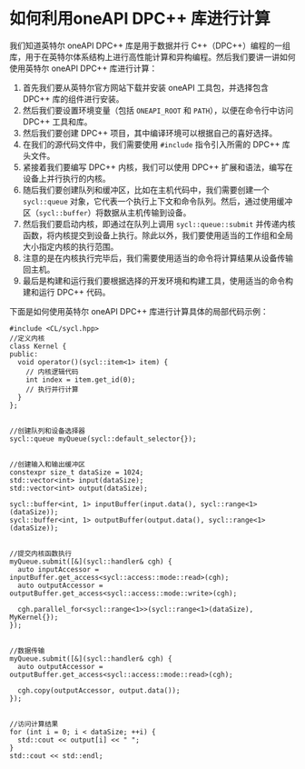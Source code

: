 # 如何利用oneAPI DPC++ 库进行计算

我们知道英特尔 oneAPI DPC++ 库是用于数据并行 C++（DPC++）编程的一组库，用于在英特尔体系结构上进行高性能计算和异构编程。然后我们要讲一讲如何使用英特尔 oneAPI DPC++ 库进行计算：

1. 首先我们要从英特尔官方网站下载并安装 oneAPI 工具包，并选择包含 DPC++ 库的组件进行安装。
2. 然后我们要设置环境变量（包括 `ONEAPI_ROOT` 和 `PATH`），以便在命令行中访问 DPC++ 工具和库。
3. 然后我们要创建 DPC++ 项目，其中编译环境可以根据自己的喜好选择。
4. 在我们的源代码文件中，我们需要使用 `#include` 指令引入所需的 DPC++ 库头文件。
5. 紧接着我们要编写 DPC++ 内核，我们可以使用 DPC++ 扩展和语法，编写在设备上并行执行的内核。
6. 随后我们要创建队列和缓冲区，比如在主机代码中，我们需要创建一个 `sycl::queue` 对象，它代表一个执行上下文和命令队列。然后，通过使用缓冲区（`sycl::buffer`）将数据从主机传输到设备。
7. 然后我们要启动内核，即通过在队列上调用 `sycl::queue::submit` 并传递内核函数，将内核提交到设备上执行。除此以外，我们要使用适当的工作组和全局大小指定内核的执行范围。
8. 注意的是在内核执行完毕后，我们需要使用适当的命令将计算结果从设备传输回主机。
9. 最后是构建和运行我们要根据选择的开发环境和构建工具，使用适当的命令构建和运行 DPC++ 代码。

下面是如何使用英特尔 oneAPI DPC++ 库进行计算具体的局部代码示例：

```
#include <CL/sycl.hpp>
//定义内核
class Kernel {
public:
  void operator()(sycl::item<1> item) {
    // 内核逻辑代码
    int index = item.get_id(0);
    // 执行并行计算
  }
};


//创建队列和设备选择器
sycl::queue myQueue(sycl::default_selector{});


//创建输入和输出缓冲区
constexpr size_t dataSize = 1024;
std::vector<int> input(dataSize);
std::vector<int> output(dataSize);

sycl::buffer<int, 1> inputBuffer(input.data(), sycl::range<1>(dataSize));
sycl::buffer<int, 1> outputBuffer(output.data(), sycl::range<1>(dataSize));


//提交内核函数执行
myQueue.submit([&](sycl::handler& cgh) {
  auto inputAccessor = inputBuffer.get_access<sycl::access::mode::read>(cgh);
  auto outputAccessor = outputBuffer.get_access<sycl::access::mode::write>(cgh);

  cgh.parallel_for<sycl::range<1>>(sycl::range<1>(dataSize), MyKernel{});
});


//数据传输
myQueue.submit([&](sycl::handler& cgh) {
  auto outputAccessor = outputBuffer.get_access<sycl::access::mode::read>(cgh);

  cgh.copy(outputAccessor, output.data());
});


//访问计算结果
for (int i = 0; i < dataSize; ++i) {
  std::cout << output[i] << " ";
}
std::cout << std::endl;

```

